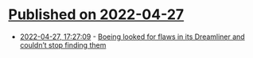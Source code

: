 # [Published on 2022-04-27](index.md)

* [2022-04-27, 17:27:09](https://news.ycombinator.com/item?id=31183019) - [Boeing looked for flaws in its Dreamliner and couldn’t stop finding them](https://www.wsj.com/articles/boeing-dreamliner-delays-faa-defects-11651067545)
